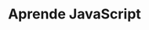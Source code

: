 ---
title: 'Aprende JavaScript'
description: 'Curso para aprender paso a paso JavaScript. 100% gratis y práctico. Desde cero.'
link: 'https://www.aprendejavascript.dev/'
imageURL: 'https://res.cloudinary.com/dc6mrv5cb/image/upload/v1718793923/personal-resources/learning/www.aprendejavascript.dev__ji5iqm_ulks7j.webp'
---